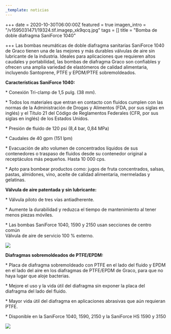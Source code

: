 ```yaml
---
_template: noticias
---
```







+++
date = 2020-10-30T06:00:00Z
featured = true
imagen_intro = "/v1595031471/19324.tif.imagep_xk9qcq.jpg"
tags = []
title = "Bomba de doble diafragma SaniForce 1040"

+++
Las bombas neumáticas de doble diafragma sanitarias SaniForce 1040 de Graco tienen una de las mejores y más durables válvulas de aire sin lubricante de la industria. Ideales para aplicaciones que requieren altos caudales y portabilidad, las bombas de diafragma Graco son confiables y ofrecen una amplia variedad de elastómeros de calidad alimentaria, incluyendo Santoprene, PTFE y EPDM/PTFE sobremoldeados.

**Características SaniForce 1040:**  
  
\* Conexión Tri-clamp de 1,5 pulg. (38 mm).

  
\* Todos los materiales que entran en contacto con fluidos cumplen con las normas de la Administración de Drogas y Alimentos (FDA, por sus siglas en inglés) y el Título 21 del Código de Reglamentos Federales (CFR, por sus siglas en inglés) de los Estados Unidos.

  
\* Presión de fluido de 120 psi (8,4 bar, 0,84 MPa)

\* Caudales de 40 gpm (151 lpm)

  
\* Evacuación de alto volumen de concentrados líquidos de sus contenedores o traspaso de fluidos desde su contenedor original a receptáculos más pequeños. Hasta 10 000 cps.

  
\* Apto para bombear productos como: jugos de fruta concentrados, salsas, pastas, almidones, vino, aceite de calidad alimentaria, mermeladas y gelatinas.

**Válvula de aire patentada y sin lubricante:**  
  
\* Válvula piloto de tres vías antiadherente.

  
\* Aumente la durabilidad y reduzca el tiempo de mantenimiento al tener menos piezas móviles.

  
\* Las bombas SaniForce 1040, 1590 y 2150 usan secciones de centro común  
Válvula de aire de servicio 100 % externo.

![](https://res.cloudinary.com/novatec/v1604089278/31ca9a2e-2486-4d1d-97c6-43059eea2f7a_yzdrgo.jpg)

**Diafragmas sobremoldeados de PTFE/EPDM:**

\* Placa de diafragma sobremoldeado con PTFE en el lado del fluido y EPDM en el lado del aire en los diafragmas de PTFE/EPDM de Graco, para que no haya lugar que aloje bacterias.

\* Mejore el uso y la vida útil del diafragma sin exponer la placa del diafragma del lado del fluido.

\* Mayor vida útil del diafragma en aplicaciones abrasivas que aún requieran PTFE.

\* Disponible en la SaniForce 1040, 1590, 2150 y la SaniForce HS 1590 y 3150

![](https://res.cloudinary.com/novatec/v1604089318/b53103e1-30eb-4678-b325-7851f98af00a_sgjnm1.jpg)
